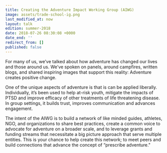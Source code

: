 ```yaml
---
title: Creating the Adventure Impact Working Group (AIWG)
image: assets/trade-school-ig.png
last_modified_at: now
layout: talk
edition: summer-2018
date: 2018-07-26 08:30:08 +0000
date_end: ''
redirect_from: []
published: false
---
```

For many of us, we’ve talked about how adventure has changed our lives and those around us. We’ve spoken on panels, around campfires, written blogs, and shared inspiring images that support this reality: Adventure creates positive change.

One of the unique aspects of adventure is that is can be applied liberally. Individually, it’s been used to help at-risk youth, mitigate the impacts of PTSD and improve efficacy of other treatments of life threatening disease. In group settings, it builds trust, improves communication and advances engagement. 

The intent of the AIWG is to build a network of like minded guides, athletes, NGO, and organizations to share best practices, create a common voice to advocate for adventure on a broader scale, and to leverage grants and funding streams that necessitate a big picture approach that serve multiple entities. This is your chance to help create this network; to meet peers and build connections that advance the concept of “prescribe adventure."